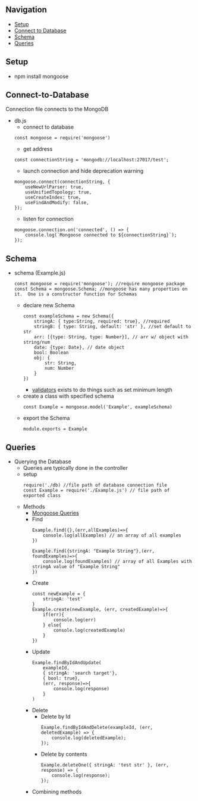 ## Navigation
-  [Setup](#Setup)
-  [Connect to Database](#Connect-to-Database)
-  [Schema](#Schema)
-  [Queries](#Queries)
## Setup
- npm install mongoose
## Connect-to-Database
Connection file connects to the MongoDB
- db.js
    - connect to database
    ```
    const mongoose = require('mongoose')
    ```
    - get address
    ```
    const connectionString = 'mongodb://localhost:27017/test';
    ```
    - launch connection and hide deprecation warning
    ```
    mongoose.connect(connectionString, { 
	    useNewUrlParser: true,
	    useUnifiedTopology: true,
	    useCreateIndex: true,
	    useFindAndModify: false,
    });
    ```
    - listen for connection
    ```
    mongoose.connection.on('connected', () => {
        console.log(`Mongoose connected to ${connectionString}`);
    });
    ```
## Schema
- schema (Example.js)
    ```
    const mongoose = require('mongoose'); //require mongoose package
    const Schema = mongoose.Schema; //mongoose has many properties on it.  One is a constructor function for Schemas
    ```
    - declare new Schema
        ```
        const exampleSchema = new Schema({
            stringA: { type:String, required: true}, //required
            stringB: { type: String, default: 'str' }, //set default to str
            arr: [{type: String, type: Number}], // arr w/ object with string/num
            date: {type: Date}, // date object
            bool: Boolean
            obj: {
                str: String,
                num: Number
            }
        })
        ```
        - [validators](https://mongoosejs.com/docs/validation.html)  exists to do things such as set minimum length
    - create a class with specified schema
        ```
        const Example = mongoose.model('Example', exampleSchema)
        ```
    - export the Schema 
        ```
        module.exports = Example
        ```
## Queries
- Querying the Database
    - Queries are typically done in the controller
    - setup
        ```
        require('./db) //file path of database connection file
        const Example = require('./Example.js') // file path of exported class
        ```
    - Methods
        - [Mongoose Queries](https://mongoosejs.com/docs/queries.html)
        - Find
            ```
            Example.find({},(err,allExamples)=>{
                console.log(allExamples) // an array of all examples
            })
            ```
            ```
            Example.find({stringA: "Example String"},(err, foundExamples)=>{
                console.log(foundExamples) // array of all Examples with stringA value of "Example String"
            })
            ```
        - Create
            ``` 
            const newExample = {
                stringA: 'test'
            }
            Example.create(newExample, (err, createdExample)=>{
                if(err){
                    console.log(err)
                } else{
                    console.log(createdExample)
                }
            })
        - Update
            ```
            Example.findByIdAndUpdate(
                exampleId,
                { stringA: 'search target'},
                { bool: true},
                (err, response)=>{
                    console.log(response)
                }
            )
        - Delete
            - Delete by Id
                ```
                Example.findByIdAndDelete(exampleId, (err, deletedExample) => {
                    console.log(deletedExample);
                });
                ```
            - Delete by contents
                ```
                Example.deleteOne({ stringA: 'test str' }, (err, response) => {
	                console.log(response);
                });
                ```
        - Combining methods


